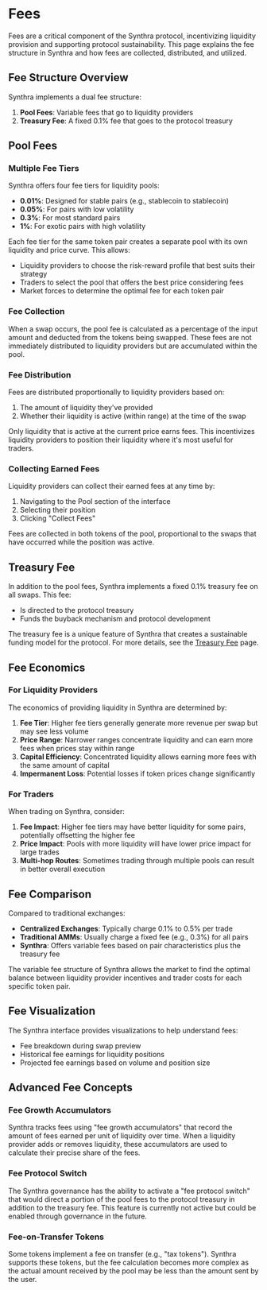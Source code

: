 # Fees

Fees are a critical component of the Synthra protocol, incentivizing liquidity provision and supporting protocol sustainability. This page explains the fee structure in Synthra and how fees are collected, distributed, and utilized.

## Fee Structure Overview

Synthra implements a dual fee structure:

1. **Pool Fees**: Variable fees that go to liquidity providers
2. **Treasury Fee**: A fixed 0.1% fee that goes to the protocol treasury

## Pool Fees

### Multiple Fee Tiers

Synthra offers four fee tiers for liquidity pools:

* **0.01%**: Designed for stable pairs (e.g., stablecoin to stablecoin)
* **0.05%**: For pairs with low volatility
* **0.3%**: For most standard pairs
* **1%**: For exotic pairs with high volatility

Each fee tier for the same token pair creates a separate pool with its own liquidity and price curve. This allows:

* Liquidity providers to choose the risk-reward profile that best suits their strategy
* Traders to select the pool that offers the best price considering fees
* Market forces to determine the optimal fee for each token pair

### Fee Collection

When a swap occurs, the pool fee is calculated as a percentage of the input amount and deducted from the tokens being swapped. These fees are not immediately distributed to liquidity providers but are accumulated within the pool.

### Fee Distribution

Fees are distributed proportionally to liquidity providers based on:

1. The amount of liquidity they've provided
2. Whether their liquidity is active (within range) at the time of the swap

Only liquidity that is active at the current price earns fees. This incentivizes liquidity providers to position their liquidity where it's most useful for traders.

### Collecting Earned Fees

Liquidity providers can collect their earned fees at any time by:

1. Navigating to the Pool section of the interface
2. Selecting their position
3. Clicking "Collect Fees"

Fees are collected in both tokens of the pool, proportional to the swaps that have occurred while the position was active.

## Treasury Fee

In addition to the pool fees, Synthra implements a fixed 0.1% treasury fee on all swaps. This fee:

* Is directed to the protocol treasury
* Funds the buyback mechanism and protocol development

The treasury fee is a unique feature of Synthra that creates a sustainable funding model for the protocol. For more details, see the [Treasury Fee](treasury-fee.md) page.

## Fee Economics

### For Liquidity Providers

The economics of providing liquidity in Synthra are determined by:

1. **Fee Tier**: Higher fee tiers generally generate more revenue per swap but may see less volume
2. **Price Range**: Narrower ranges concentrate liquidity and can earn more fees when prices stay within range
3. **Capital Efficiency**: Concentrated liquidity allows earning more fees with the same amount of capital
4. **Impermanent Loss**: Potential losses if token prices change significantly

### For Traders

When trading on Synthra, consider:

1. **Fee Impact**: Higher fee tiers may have better liquidity for some pairs, potentially offsetting the higher fee
2. **Price Impact**: Pools with more liquidity will have lower price impact for large trades
3. **Multi-hop Routes**: Sometimes trading through multiple pools can result in better overall execution

## Fee Comparison

Compared to traditional exchanges:

* **Centralized Exchanges**: Typically charge 0.1% to 0.5% per trade
* **Traditional AMMs**: Usually charge a fixed fee (e.g., 0.3%) for all pairs
* **Synthra**: Offers variable fees based on pair characteristics plus the treasury fee

The variable fee structure of Synthra allows the market to find the optimal balance between liquidity provider incentives and trader costs for each specific token pair.

## Fee Visualization

The Synthra interface provides visualizations to help understand fees:

* Fee breakdown during swap preview
* Historical fee earnings for liquidity positions
* Projected fee earnings based on volume and position size

## Advanced Fee Concepts

### Fee Growth Accumulators

Synthra tracks fees using "fee growth accumulators" that record the amount of fees earned per unit of liquidity over time. When a liquidity provider adds or removes liquidity, these accumulators are used to calculate their precise share of the fees.

### Fee Protocol Switch

The Synthra governance has the ability to activate a "fee protocol switch" that would direct a portion of the pool fees to the protocol treasury in addition to the treasury fee. This feature is currently not active but could be enabled through governance in the future.

### Fee-on-Transfer Tokens

Some tokens implement a fee on transfer (e.g., "tax tokens"). Synthra supports these tokens, but the fee calculation becomes more complex as the actual amount received by the pool may be less than the amount sent by the user.
